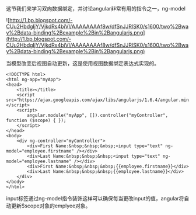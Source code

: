 这节我们来学习双向数据绑定，并讨论angular非常有用的指令之一，ng-model

![http://1.bp.blogspot.com/-CUu2HbdgIjY/VjkdRs4biVI/AAAAAAAAf8w/dfSnJJRlSK0/s1600/two%2Bway%2Bdata-binding%2Bexample%2Bin%2Bangularjs.png](http://1.bp.blogspot.com/-CUu2HbdgIjY/VjkdRs4biVI/AAAAAAAAf8w/dfSnJJRlSK0/s1600/two%2Bway%2Bdata-binding%2Bexample%2Bin%2Bangularjs.png)

当模型改变后视图自动更新，这是使用视图数据绑定表达式实现的。

	<!DOCTYPE html>
	<html ng-app="myApp">
	<head>
	    <title></title>
	    <script src="https://ajax.googleapis.com/ajax/libs/angularjs/1.6.4/angular.min.js"></script>
	    <script>
	        angular.module("myApp", []).controller("myController", function ($scope) { });
	    </script>
	</head>
	<body>
	    <div ng-controller="myController">
	        <div>First Name:&nbsp;&nbsp;&nbsp;<input type="text" ng-model="employee.firstname" /></div>
	        <div>Last Name:&nbsp;&nbsp;&nbsp;<input type="text" ng-model="employee.lastname" /></div>
	        <div>First Name:&nbsp;&nbsp;&nbsp;{{employee.firstname}}</div>
	        <div>Last Name:&nbsp;&nbsp;&nbsp;{{employee.lastname}}</div>
	    </div>
	</body>
	</html>

input标签通过ng-model指令装饰这样可以确保每当更改input的值，angular将自动更新$scope对象的emplyee对象。